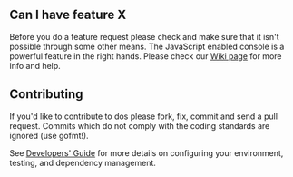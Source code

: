 ## Can I have feature X

Before you do a feature request please check and make sure that it isn't possible
through some other means. The JavaScript enabled console is a powerful feature
in the right hands. Please check our [Wiki page](https://github.com/doslink/dos/wiki) for more info
and help.

## Contributing

If you'd like to contribute to dos please fork, fix, commit and
send a pull request. Commits which do not comply with the coding standards
are ignored (use gofmt!).

See [Developers' Guide](https://github.com/doslink/dos/wiki/Developers'-Guide)
for more details on configuring your environment, testing, and
dependency management.
